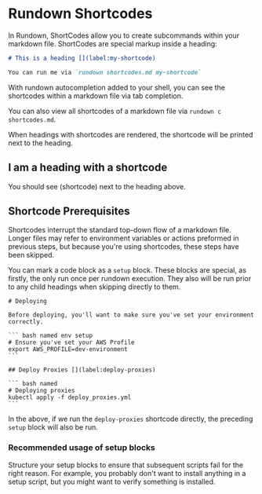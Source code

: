 # Rundown Shortcodes

In Rundown, ShortCodes allow you to create subcommands within your markdown file. ShortCodes are special markup inside a heading:

``` markdown reveal norun
# This is a heading [](label:my-shortcode)

You can run me via `rundown shortcodes.md my-shortcode`
```

With rundown autocompletion added to your shell, you can see the shortcodes within a markdown file via tab completion.

You can also view all shortcodes of a markdown file via `rundown c shortcodes.md`.

When headings with shortcodes are rendered, the shortcode will be printed next to the heading.

## I am a heading with a shortcode [](label:shortcode)

You should see (shortcode) next to the heading above.

## Shortcode Prerequisites

Shortcodes interrupt the standard top-down flow of a markdown file. Longer files may refer to environment variables or actions preformed in previous steps, but because you're using shortcodes, these steps have been skipped.

You can mark a code block as a `setup` block. These blocks are special, as firstly, the only run once per rundown execution. They also will be run prior to any child headings when skipping directly to them.

    # Deploying

    Before deploying, you'll want to make sure you've set your environment correctly.

    ``` bash named env setup
    # Ensure you've set your AWS Profile
    export AWS_PROFILE=dev-environment
    ```

    ## Deploy Proxies [](label:deploy-proxies)

    ``` bash named
    # Deploying proxies
    kubectl apply -f deploy_proxies.yml
    ```

In the above, if we run the `deploy-proxies` shortcode directly, the preceding `setup` block will also be run.

### Recommended usage of setup blocks

Structure your setup blocks to ensure that subsequent scripts fail for the right reason. For example, you probably don't want to install anything in a setup script, but you might want to verify something is installed.